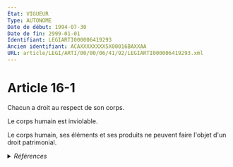 ```yaml
---
État: VIGUEUR
Type: AUTONOME
Date de début: 1994-07-30
Date de fin: 2999-01-01
Identifiant: LEGIARTI000006419293
Ancien identifiant: ACAXXXXXXXX5X00016BAXXAA
URL: article/LEGI/ARTI/00/00/06/41/92/LEGIARTI000006419293.xml
---
```


<h1>Article 16-1</h1>

Chacun a droit au respect de son corps.<br />

Le corps humain est inviolable.<br />

Le corps humain, ses éléments et ses produits ne peuvent faire l'objet d'un
droit patrimonial.


<details>
  <summary><em>Références</em></summary>

  <h2>Articles faisant référence à l'article</h2>
  
  <ul>
    <li>
      <a href="https://legal.tricoteuses.fr//redirection/LEGIARTI000024325270?vers=git&vers=legifrance">Code de la santé publique - article L1133-4 AUTONOME VIGUEUR, en vigueur depuis le 2011-07-09</a> CITATION source
    </li>
    <li>
      <a href="https://legal.tricoteuses.fr//redirection/LEGIARTI000006284447?vers=git&vers=legifrance">LOI no 94-653 du 29 juillet 1994 relative au respect du corps humain - article 3 ENTIEREMENT_MODIF</a> CREATION cible
    </li>
  </ul>
  
  <h2>Textes faisant référence à l'article</h2>
  
  <ul>
    <li>
      <a href="https://legal.tricoteuses.fr//redirection/JORFTEXT000000549619?vers=git&vers=legifrance">LOI no 94-653 du 29 juillet 1994 relative au respect du corps humain</a> SPEC_APPLI cible
    </li>
  </ul>
  
  <h2>Références faites par l'article</h2>
  
  <ul>
    <li>
      CODIFICATION source Loi 1803-03-08
    </li>
    <li>
      1994-07-29 SPEC_APPLI source <a href="https://legal.tricoteuses.fr//redirection/JORFTEXT000000549619?vers=git&vers=legifrance">LOI no 94-653 du 29 juillet 1994 relative au respect du corps humain</a>
    </li>
    <li>
      1994-07-29 CREATION source <a href="https://legal.tricoteuses.fr//redirection/LEGIARTI000006284447?vers=git&vers=legifrance">LOI no 94-653 du 29 juillet 1994 relative au respect du corps humain - article 3 ENTIEREMENT_MODIF</a>
    </li>
    <li>
      2999-01-01 CITATION cible <a href="https://legal.tricoteuses.fr//redirection/LEGIARTI000024325270?vers=git&vers=legifrance">Code de la santé publique - article L1133-4 AUTONOME VIGUEUR, en vigueur depuis le 2011-07-09</a>
    </li>
  </ul>
</details>
